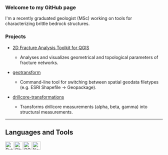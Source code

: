 ### Welcome to my GitHub page

I'm a recently graduated geologist (MSc) working on tools for characterizing
brittle bedrock structures.

### Projects

* [2D Fracture Analysis Toolkit for QGIS](https://github.com/nialov/fracture-analysis-kit-2d)

  * Analyses and visualizes geometrical and topological parameters of fracture
    networks.

* [geotransform](https://github.com/nialov/geotransform)

  * Command-line tool for switching between spatial geodata filetypes
    (e.g. ESRI Shapefile -> Geopackage).

* [drillcore-transformations](https://github.com/nialov/drillcore-transformations)
  
  * Transforms drillcore measurements (alpha, beta, gamma) into structural
    measurements.

---

## Languages and Tools

[<img align="left" alt="Python 3" width="26px" src="https://upload.wikimedia.org/wikipedia/commons/thumb/c/c3/Python-logo-notext.svg/64px-Python-logo-notext.svg.png" />][python]
[<img align="left" alt="Git" width="26px" src="https://upload.wikimedia.org/wikipedia/commons/thumb/3/3f/Git_icon.svg/64px-Git_icon.svg.png" />][git]
[<img align="left" alt="QGIS 3" width="26px" src="https://upload.wikimedia.org/wikipedia/commons/thumb/9/91/QGIS_logo_new.svg/256px-QGIS_logo_new.svg.png" />][qgis3]
[<img align="left" alt="Neovim" width="26px" src="https://upload.wikimedia.org/wikipedia/commons/thumb/3/3a/Neovim-mark.svg/256px-Neovim-mark.svg.png" />][Neovim]

[python]: https://www.python.org
[git]: https://git-scm.com
[qgis3]: https://qgis.org/en/site/
[Neovim]: https://neovim.io/
